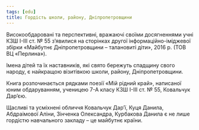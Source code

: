 ```yaml
---
tags: [edu]
title: Гордість школи, району, Дніпропетровщини
---
```


Високообдаровані та перспективні, вражаючі своїми досягненнями учні КЗШ І-ІІІ ст. № 55 з’явилися на сторінках другої інформаційно-іміджевої збірки «Майбутнє Дніпропетровщини – талановиті діти», 2016 р. (ТОВ ВЦ «Перлина»).

Імена дітей та їх наставників, які свято бережуть спадщину свого народу, є найкращою візитівкою школи, району, Дніпропетровщини.

Книга розпочинається рядками поезії «Мій рідний край», написаної юним обдаруванням, ученицею 7-А класу КЗШ І-ІІІ ст. № 55, Ковальчук Дар’єю.

Щасливі та усміхнені обличчя Ковальчук Дар’ї, Куця Данила, Абдраімової Аліни, Зінченка Олександра, Курбакова Данила є не лише гордістю навчального закладу – це майбутнє країни.

<slideshow id="72157671891084183"></slideshow>
